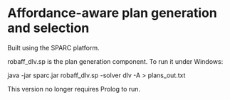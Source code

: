 # Affordance-aware plan generation and selection

Built using the SPARC platform.

robaff_dlv.sp is the plan generation component. To run it under Windows:

   java -jar sparc.jar robaff_dlv.sp -solver dlv -A > plans_out.txt

This version no longer requires Prolog to run.
